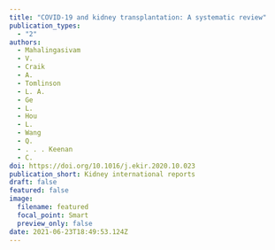 ```yaml
---
title: "COVID-19 and kidney transplantation: A systematic review"
publication_types:
  - "2"
authors:
  - Mahalingasivam
  - V.
  - Craik
  - A.
  - Tomlinson
  - L. A.
  - Ge
  - L.
  - Hou
  - L.
  - Wang
  - Q.
  - . . . Keenan
  - C.
doi: https://doi.org/10.1016/j.ekir.2020.10.023
publication_short: Kidney international reports
draft: false
featured: false
image:
  filename: featured
  focal_point: Smart
  preview_only: false
date: 2021-06-23T18:49:53.124Z
---
```

